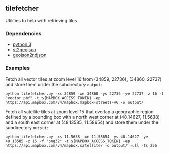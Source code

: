 ## tilefetcher
Utilities to help with retrieving tiles

### Dependencies 
* [python 3](https://www.python.org/)
* [vt2geojson](https://github.com/mapbox/vt2geojson)
* [geojson2ndjson](https://github.com/stevage/geojson2ndjson)

### Examples
Fetch all vector tiles at zoom level 16 from (34859, 22736), (34860, 22737) and store them under the subdirectory `output`:
```
python tilefetcher.py -xs 34859 -xe 34860 -ys 22736 -ye 22737 -z 16 -f "vector.pbf" -t ${MAPBOX_ACCESS_TOKEN} -ep https://api.mapbox.com/v4/mapbox.mapbox-streets-v6 -o output/
```

Fetch all satellite tiles at zoom level 15 that overlap a geographic region defined by a 
bounding box with a north west corner at (48.14627, 11.5638) and a south east corner at
(48.13585, 11.58654) and store them under the subdirectory `output`:
```
python tilefetcher.py -xs 11.5638 -xe 11.58654 -ys 48.14627 -ye 48.13585 -z 15 -f "png32" -t ${MAPBOX_ACCESS_TOKEN} -ep https://api.mapbox.com/v4/mapbox.satellite/ -o output/ -ull -ts 256
```




